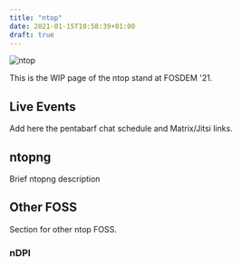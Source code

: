 ```yaml
---
title: "ntop"
date: 2021-01-15T10:58:39+01:00
draft: true
---
```


![ntop](/stands/ntop/logo.png)


This is the WIP page of the ntop stand at FOSDEM '21.

## Live Events

Add here the pentabarf chat schedule and Matrix/Jitsi links.

## ntopng

Brief ntopng description

## Other FOSS

Section for other ntop FOSS.

### nDPI

